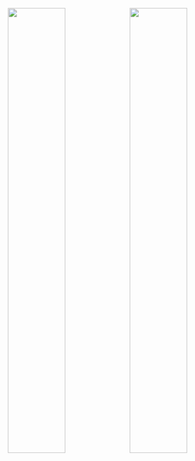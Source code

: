 <p align="center">
  <img width="48%" src="https://github-readme-stats.vercel.app/api?username=dmamontov&show_icons=true&theme=tokyonight" />
  <img width="48%" src="https://github-readme-streak-stats.herokuapp.com/?user=dmamontov&theme=tokyonight" />
</p>

